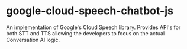 # google-cloud-speech-chatbot-js

An implementation of Google's Cloud Speech library. Provides API's for both STT and TTS allowing the developers to focus on the actual Conversation AI logic.

